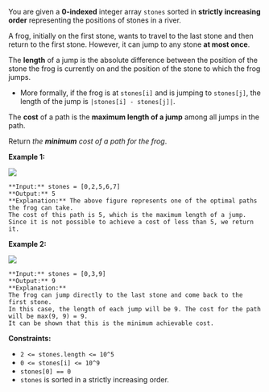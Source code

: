 You are given a **0-indexed** integer array `stones` sorted in **strictly increasing order** representing the positions of stones in a river.

A frog, initially on the first stone, wants to travel to the last stone and then return to the first stone. However, it can jump to any stone **at most once**.

The **length** of a jump is the absolute difference between the position of the stone the frog is currently on and the position of the stone to which the frog jumps.

* More formally, if the frog is at `stones[i]` and is jumping to `stones[j]`, the length of the jump is `|stones[i] - stones[j]|`.

The **cost** of a path is the **maximum length of a jump** among all jumps in the path.

Return *the **minimum** cost of a path for the frog*.

**Example 1:**

![](https://assets.leetcode.com/uploads/2022/11/14/example-1.png)

```
**Input:** stones = [0,2,5,6,7]
**Output:** 5
**Explanation:** The above figure represents one of the optimal paths the frog can take.
The cost of this path is 5, which is the maximum length of a jump.
Since it is not possible to achieve a cost of less than 5, we return it.

```

**Example 2:**

![](https://assets.leetcode.com/uploads/2022/11/14/example-2.png)

```
**Input:** stones = [0,3,9]
**Output:** 9
**Explanation:** 
The frog can jump directly to the last stone and come back to the first stone. 
In this case, the length of each jump will be 9. The cost for the path will be max(9, 9) = 9.
It can be shown that this is the minimum achievable cost.

```

**Constraints:**

* `2 <= stones.length <= 10^5`
* `0 <= stones[i] <= 10^9`
* `stones[0] == 0`
* `stones` is sorted in a strictly increasing order.
